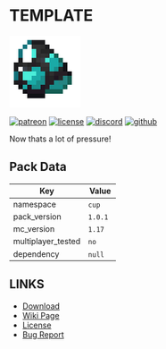 # TEMPLATE
![alt](pack.png)

[![patreon](https://img.shields.io/endpoint?url=https%3A%2F%2Fraw.githubusercontent.com%2Flegopitstop%2Fwebsite-files%2Fmain%2Fshields.io%2Fpatreon.json)](https://www.patreon.com/Legopitstop "Go to patreon")
[![license](https://img.shields.io/endpoint?url=https%3A%2F%2Fraw.githubusercontent.com%2Flegopitstop%2Fwebsite-files%2Fmain%2Fshields.io%2Flicense.json)](https://legopitstop.weebly.com/legopitstops-common-license-v2.html "Go to legopitstop.weebly.com")
[![discord](https://img.shields.io/discord/479902284810027008)](https://legopitstop.weebly.com/discord.html "Go to legopitstop.weebly.com")
[![github](https://img.shields.io/github/issues-raw/legopitstop/Datapacks)](https://github.com/legopitstop/Datapacks/issues "Go to Github")

Now thats a lot of pressure!
## Pack Data

| Key                | Value    |
|--------------------|----------|
| namespace          | `cup`    |
| pack_version       | `1.0.1 ` |
| mc_version         | `1.17`   |
| multiplayer_tested | `no`     |
| dependency         | `null`   |

## LINKS
- [Download](https://www.curseforge.com/minecraft/customization/coal-under-pressure)
- [Wiki Page](https://github.com/legopitstop/Datapacks/wiki/TEMPLATE)
- [License](https://legopitstop.weebly.com/license.html)
- [Bug Report](https://github.com/legopitstop/Datapacks/issues)